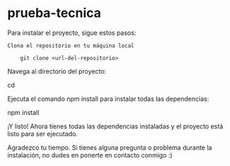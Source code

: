# prueba-tecnica

Para instalar el proyecto, sigue estos pasos:

    Clona el repositorio en tu máquina local

        git clone <url-del-repositorio>

        

Navega al directorio del proyecto:

cd <nombre-del-proyecto>


Ejecuta el comando npm install para instalar todas las dependencias:

npm install


¡Y listo! Ahora tienes todas las dependencias instaladas y el proyecto está listo para ser ejecutado.

Agradezco tu tiempo. Si tienes alguna pregunta o problema durante la instalación, no dudes en ponerte en contacto conmigo :)

